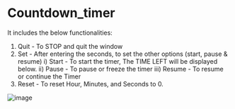 # Countdown_timer
It includes the below functionalities:
1) Quit - To STOP and quit the window
2) Set  - After entering the seconds, to set the other options (start, pause & resume)
   i)   Start  - To start the timer, The TIME LEFT will be displayed below.
   ii)  Pause  - To pause or freeze the timer
   iii) Resume - To resume or continue the Timer
3) Reset - To reset Hour, Minutes, and Seconds to 0.

![image](https://user-images.githubusercontent.com/125668679/225661628-6d7bf1d8-5932-435a-8a98-de34efff92c6.png)
